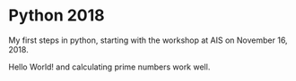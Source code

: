 # Python 2018

My first steps in python, starting with the workshop at AIS on November 16, 2018.

Hello World! and calculating prime numbers work well.
